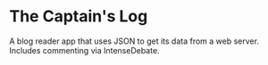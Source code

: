 The Captain's Log
=========
A blog reader app that uses JSON to get its data from a web server. Includes commenting via IntenseDebate.